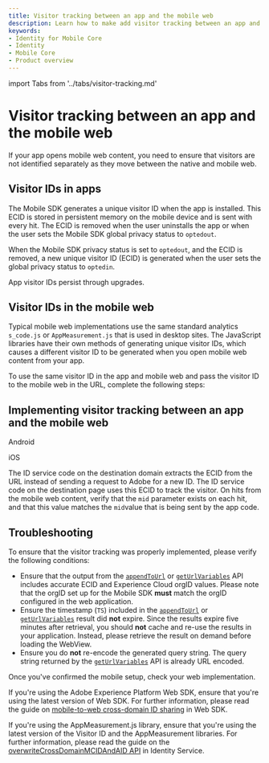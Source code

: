 ```yaml
---
title: Visitor tracking between an app and the mobile web
description: Learn how to make add visitor tracking between an app and the mobile web.
keywords:
- Identity for Mobile Core
- Identity
- Mobile Core
- Product overview
---
```


import Tabs from '../tabs/visitor-tracking.md'

# Visitor tracking between an app and the mobile web

If your app opens mobile web content, you need to ensure that visitors are not identified separately as they move between the native and mobile web.

## Visitor IDs in apps

The Mobile SDK generates a unique visitor ID when the app is installed. This ECID is stored in persistent memory on the mobile device and is sent with every hit. The ECID is removed when the user uninstalls the app or when the user sets the Mobile SDK global privacy status to `optedout`.

<InlineAlert variant="info" slots="text"/>

When the Mobile SDK privacy status is set to `optedout`, and the ECID is removed, a new unique visitor ID (ECID) is generated when the user sets the global privacy status to `optedin`.

<InlineAlert variant="info" slots="text"/>

App visitor IDs persist through upgrades.

## Visitor IDs in the mobile web

Typical mobile web implementations use the same standard analytics `s_code.js` or `AppMeasurement.js` that is used in desktop sites. The JavaScript libraries have their own methods of generating unique visitor IDs, which causes a different visitor ID to be generated when you open mobile web content from your app.

To use the same visitor ID in the app and mobile web and pass the visitor ID to the mobile web in the URL, complete the following steps:

## Implementing visitor tracking between an app and the mobile web

<TabsBlock orientation="horizontal" slots="heading, content" repeat="2"/>

Android

<Tabs query="platform=android&task=implement"/>

iOS

<Tabs query="platform=ios&task=implement"/>

<!--- React Native

<Tabs query="platform=react-native&task=implement"/>

Flutter

<Tabs query="platform=flutter&task=implement"/> --->

The ID service code on the destination domain extracts the ECID from the URL instead of sending a request to Adobe for a new ID. The ID service code on the destination page uses this ECID to track the visitor. On hits from the mobile web content, verify that the `mid` parameter exists on each hit, and that this value matches the `mid`value that is being sent by the app code.

## Troubleshooting

To ensure that the visitor tracking was properly implemented, please verify the following conditions:

* Ensure that the output from the [`appendToUrl`](../api-reference.md#appendtourl--appendvisitorinfoforurl) or [`getUrlVariables`](../api-reference.md#geturlvariables) API includes accurate ECID and Experience Cloud orgID values. Please note that the orgID set up for the Mobile SDK **must** match the orgID configured in the web application.
* Ensure the timestamp (`TS`) included in the [`appendToUrl`](../api-reference.md#appendtourl--appendvisitorinfoforurl) or [`getUrlVariables`](../api-reference.md#geturlvariables) result did **not** expire. Since the results expire five minutes after retrieval, you should **not** cache and re-use the results in your application. Instead, please retrieve the result on demand before loading the WebView.
* Ensure you do **not** re-encode the generated query string. The query string returned by the [`getUrlVariables`](../api-reference.md#geturlvariables) API is already URL encoded.
  
Once you've confirmed the mobile setup, check your web implementation.

If you're using the Adobe Experience Platform Web SDK, ensure that you're using the latest version of Web SDK. For further information, please read the guide on [mobile-to-web cross-domain ID sharing](https://experienceleague.adobe.com/en/docs/experience-platform/web-sdk/identity/id-sharing) in Web SDK.

If you're using the AppMeasurement.js library, ensure that you're using the latest version of the Visitor ID and the AppMeasurement libraries. For further information, please read the guide on the [overwriteCrossDomainMCIDAndAID API](https://experienceleague.adobe.com/en/docs/id-service/using/id-service-api/configurations/overwrite-visitor-id) in Identity Service.
